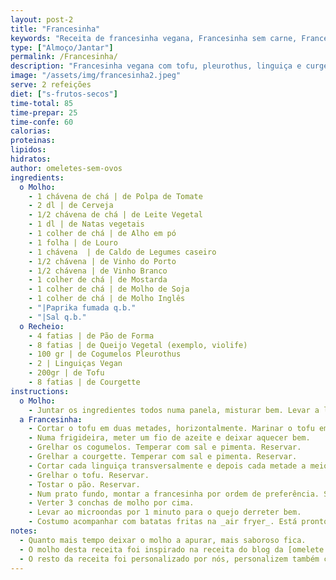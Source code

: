 ```yaml
---
layout: post-2
title: "Francesinha"
keywords: "Receita de francesinha vegana, Francesinha sem carne, Francesinha com tofu e cogumelos, Como fazer francesinha vegana, Molho de francesinha caseiro"
type: ["Almoço/Jantar"]
permalink: /Francesinha/
description: "Francesinha vegana com tofu, pleurothus, linguiça e curgete, regada com um molho delicioso"
image: "/assets/img/francesinha2.jpeg"
serve: 2 refeições
diet: ["s-frutos-secos"]
time-total: 85
time-prepar: 25
time-confe: 60
calorias:
proteinas:
lipidos:
hidratos:
author: omeletes-sem-ovos
ingredients: 
  o Molho:
    - 1 chávena de chá | de Polpa de Tomate
    - 2 dl | de Cerveja
    - 1/2 chávena de chá | de Leite Vegetal
    - 1 dl | de Natas vegetais
    - 1 colher de chá | de Alho em pó
    - 1 folha | de Louro 
    - 1 chávena  | de Caldo de Legumes caseiro
    - 1/2 chávena | de Vinho do Porto
    - 1/2 chávena | de Vinho Branco 
    - 1 colher de chá | de Mostarda
    - 1 colher de chá | de Molho de Soja
    - 1 colher de chá | de Molho Inglês
    - "|Paprika fumada q.b."
    - "|Sal q.b."
  o Recheio:
    - 4 fatias | de Pão de Forma
    - 8 fatias | de Queijo Vegetal (exemplo, violife)
    - 100 gr | de Cogumelos Pleurothus
    - 2 | Linguiças Vegan
    - 200gr | de Tofu
    - 8 fatias | de Courgette
instructions:
  o Molho:
    - Juntar os ingredientes todos numa panela, misturar bem. Levar a lume e deixar apurar bem durante, pelo menos, 1 hora (se tiver tempo, se não tiver pode ser menos tempo). 
  a Francesinha:
    - Cortar o tofu em duas metades, horizontalmente. Marinar o tofu em molho de soja, alho em pó, sriracha e limão.
    - Numa frigideira, meter um fio de azeite e deixar aquecer bem. 
    - Grelhar os cogumelos. Temperar com sal e pimenta. Reservar.
    - Grelhar a courgette. Temperar com sal e pimenta. Reservar.
    - Cortar cada linguiça transversalmente e depois cada metade a meio. Grelhar até ficar tostado. Reservar.
    - Grelhar o tofu. Reservar.
    - Tostar o pão. Reservar.
    - Num prato fundo, montar a francesinha por ordem de preferência. Sugestão - 1 fatia de pão, 4 fatias de courgette, 1 porção do tofu, 4 fatias de linguiça, metade dos pleurothus, 1 fatia de pão. Finalizar com 4 fatias de queijo por cima da francesinha.
    - Verter 3 conchas de molho por cima.
    - Levar ao microondas por 1 minuto para o quejo derreter bem.
    - Costumo acompanhar com batatas fritas na _air fryer_. Está pronto a servir. 
notes: 
  - Quanto mais tempo deixar o molho a apurar, mais saboroso fica.
  - O molho desta receita foi inspirado na receita do blog da [omelete sem ovos](https://www.exemplo.com).
  - O resto da receita foi personalizado por nós, personalizem também com ingredientes que mais gostem.
---
```

